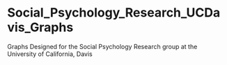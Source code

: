 # Social_Psychology_Research_UCDavis_Graphs
Graphs Designed for the Social Psychology Research group at the University of California, Davis
